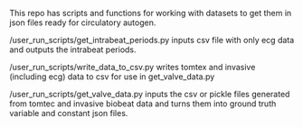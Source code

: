This repo has scripts and functions for working with datasets to get them in json files ready for circulatory autogen.

/user_run_scripts/get_intrabeat_periods.py inputs csv file with only ecg data and outputs the intrabeat periods. 

/user_run_scripts/write_data_to_csv.py writes tomtex and invasive (including ecg) data to csv for use in get_valve_data.py

/user_run_scripts/get_valve_data.py inputs the csv or pickle files generated from tomtec and invasive biobeat data and turns them into ground truth variable and constant json files.






